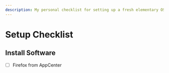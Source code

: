 ```yaml
---
description: My personal checklist for setting up a fresh elementary OS installation.
---
```


# Setup Checklist

## Install Software

* [ ] Firefox from AppCenter

